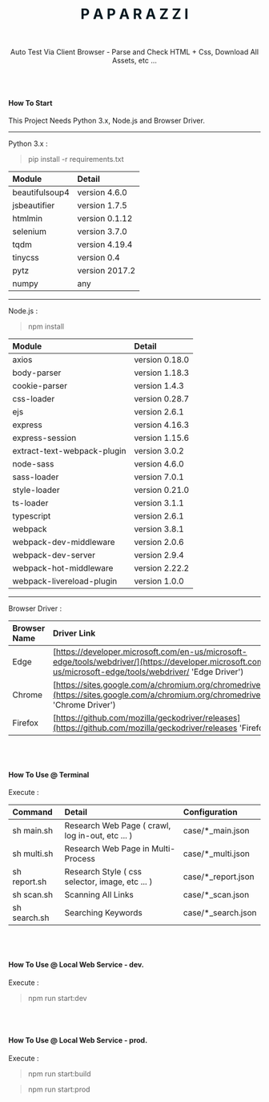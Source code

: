 <br />
<br />

<p align="center">
  <h1 align="center" style="color: #00171f">P A P A R A Z Z I</h1>
</p>

<br />

<p align="center">
  Auto Test Via Client Browser - Parse and Check HTML + Css, Download All Assets, etc ...
</p>

<br />
<br />

#### How To Start

This Project Needs Python 3.x, Node.js and Browser Driver.

---

Python 3.x :

> pip install -r requirements.txt

| Module           | Detail                     |
|:-----------------|:---------------------------|
| beautifulsoup4   | version 4.6.0              |
| jsbeautifier     | version 1.7.5              |
| htmlmin          | version 0.1.12             |
| selenium         | version 3.7.0              |
| tqdm             | version 4.19.4             |
| tinycss          | version 0.4                |
| pytz             | version 2017.2             |
| numpy            | any                        |

---

Node.js :

> npm install

| Module                      | Detail          |
|:----------------------------|:----------------|
| axios                       | version 0.18.0  |
| body-parser                 | version 1.18.3  |
| cookie-parser               | version 1.4.3   |
| css-loader                  | version 0.28.7  |
| ejs                         | version 2.6.1   |
| express                     | version 4.16.3  |
| express-session             | version 1.15.6  |
| extract-text-webpack-plugin | version 3.0.2   |
| node-sass                   | version 4.6.0   |
| sass-loader                 | version 7.0.1   |
| style-loader                | version 0.21.0  |
| ts-loader                   | version 3.1.1   |
| typescript                  | version 2.6.1   |
| webpack                     | version 3.8.1   |
| webpack-dev-middleware      | version 2.0.6   |
| webpack-dev-server          | version 2.9.4   |
| webpack-hot-middleware      | version 2.22.2  |
| webpack-livereload-plugin   | version 1.0.0   |

---

Browser Driver :

| Browser Name | Driver Link                                                                                        |
|:-------------|:---------------------------------------------------------------------------------------------------|
| Edge         | [https://developer.microsoft.com/en-us/microsoft-edge/tools/webdriver/](https://developer.microsoft.com/en-us/microsoft-edge/tools/webdriver/ 'Edge Driver') |
| Chrome       | [https://sites.google.com/a/chromium.org/chromedriver/downloads](https://sites.google.com/a/chromium.org/chromedriver/downloads 'Chrome Driver')    |
| Firefox      | [https://github.com/mozilla/geckodriver/releases](https://github.com/mozilla/geckodriver/releases 'Firefox Driver')                 |

<br />
<br />

#### How To Use @ Terminal

Execute :

| Command      | Detail                                            | Configuration      |
|:-------------|:--------------------------------------------------|:-------------------|
| sh main.sh   | Research Web Page ( crawl, log in-out, etc ... )  | case/*_main.json   |
| sh multi.sh  | Research Web Page in Multi-Process                | case/*_multi.json  |
| sh report.sh | Research Style ( css selector, image, etc ... )   | case/*_report.json |
| sh scan.sh   | Scanning All Links                                | case/*_scan.json   |
| sh search.sh | Searching Keywords                                | case/*_search.json |

<br />
<br />

#### How To Use @ Local Web Service - dev.

Execute :

> npm run start:dev

<br />
<br />

#### How To Use @ Local Web Service - prod.

Execute :

> npm run start:build

> npm run start:prod

<br />
<br />